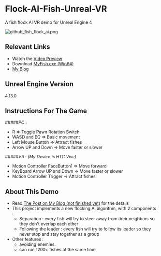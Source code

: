 # Flock-AI-Fish-Unreal-VR
A fish flock AI VR demo for Unreal Engine 4

![github_fish_flock_ai.png](https://ooo.0o0.ooo/2016/10/18/58060a188d281.png)

## Relevant Links
* Watch the [Video Preview](http://v.youku.com/v_show/id_XMTc2NTM4MjkyMA==.html)
* Download [MyFish.exe (Win64)](http://pan.baidu.com/s/1qYbBrHU)
* [My Blog](http://blog.csdn.net/nosix)


## Unreal Engine Version
4.13.0

## Instructions For The Game
#####*PC* :

* R                 =>  Toggle Pawn Rotation Switch
* WASD and EQ       =>  Basic movement 
* Left Mouse Button =>  Attract fishes
* Arrow UP and Down =>  Move faster or slower


#####*VR* : 
*(My Device is HTC Vive)*

* Motion Controller FaceButton1 => Move forward
* KeyBoard Arrow UP and Down    => Move faster or slower
* Motion Controller Trigger     => Attract fishes

## About This Demo
* Read [The Post on My Blog (not finished yet)]() for the details 
* This project implements a new flocking Ai algorithm, with 2 components : 
	* Separation : every fish will try to steer away from their neighbors so they don't overlap each other
	* Following the leader : every fish will try to follow its leader so they never stop and stay together as a group
* Other features :
	* avoiding enemies.
	* can run 1200+ fishes at the same time
